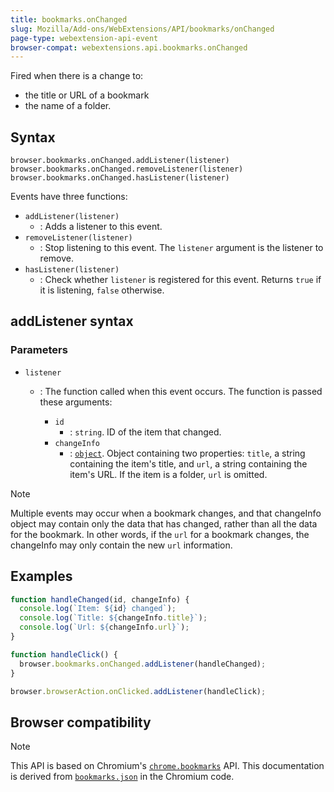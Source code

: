 ```yaml
---
title: bookmarks.onChanged
slug: Mozilla/Add-ons/WebExtensions/API/bookmarks/onChanged
page-type: webextension-api-event
browser-compat: webextensions.api.bookmarks.onChanged
---
```




Fired when there is a change to:

- the title or URL of a bookmark
- the name of a folder.

## Syntax

```js-nolint
browser.bookmarks.onChanged.addListener(listener)
browser.bookmarks.onChanged.removeListener(listener)
browser.bookmarks.onChanged.hasListener(listener)
```

Events have three functions:

- `addListener(listener)`
  - : Adds a listener to this event.
- `removeListener(listener)`
  - : Stop listening to this event. The `listener` argument is the listener to remove.
- `hasListener(listener)`
  - : Check whether `listener` is registered for this event. Returns `true` if it is listening, `false` otherwise.

## addListener syntax

### Parameters

- `listener`

  - : The function called when this event occurs. The function is passed these arguments:

    - `id`
      - : `string`. ID of the item that changed.
    - `changeInfo`
      - : [`object`](#changeinfo). Object containing two properties: `title`, a string containing the item's title, and `url`, a string containing the item's URL. If the item is a folder, `url` is omitted.

> [!NOTE]
> Multiple events may occur when a bookmark changes, and that changeInfo object may contain only the data that has changed, rather than all the data for the bookmark. In other words, if the `url` for a bookmark changes, the changeInfo may only contain the new `url` information.

## Examples

```js
function handleChanged(id, changeInfo) {
  console.log(`Item: ${id} changed`);
  console.log(`Title: ${changeInfo.title}`);
  console.log(`Url: ${changeInfo.url}`);
}

function handleClick() {
  browser.bookmarks.onChanged.addListener(handleChanged);
}

browser.browserAction.onClicked.addListener(handleClick);
```



## Browser compatibility



> [!NOTE]
> This API is based on Chromium's [`chrome.bookmarks`](https://developer.chrome.com/docs/extensions/reference/api/bookmarks#event-onChanged) API. This documentation is derived from [`bookmarks.json`](https://chromium.googlesource.com/chromium/src/+/master/chrome/common/extensions/api/bookmarks.json) in the Chromium code.

<!--
// Copyright 2015 The Chromium Authors. All rights reserved.
//
// Redistribution and use in source and binary forms, with or without
// modification, are permitted provided that the following conditions are
// met:
//
//    * Redistributions of source code must retain the above copyright
// notice, this list of conditions and the following disclaimer.
//    * Redistributions in binary form must reproduce the above
// copyright notice, this list of conditions and the following disclaimer
// in the documentation and/or other materials provided with the
// distribution.
//    * Neither the name of Google Inc. nor the names of its
// contributors may be used to endorse or promote products derived from
// this software without specific prior written permission.
//
// THIS SOFTWARE IS PROVIDED BY THE COPYRIGHT HOLDERS AND CONTRIBUTORS
// "AS IS" AND ANY EXPRESS OR IMPLIED WARRANTIES, INCLUDING, BUT NOT
// LIMITED TO, THE IMPLIED WARRANTIES OF MERCHANTABILITY AND FITNESS FOR
// A PARTICULAR PURPOSE ARE DISCLAIMED. IN NO EVENT SHALL THE COPYRIGHT
// OWNER OR CONTRIBUTORS BE LIABLE FOR ANY DIRECT, INDIRECT, INCIDENTAL,
// SPECIAL, EXEMPLARY, OR CONSEQUENTIAL DAMAGES (INCLUDING, BUT NOT
// LIMITED TO, PROCUREMENT OF SUBSTITUTE GOODS OR SERVICES; LOSS OF USE,
// DATA, OR PROFITS; OR BUSINESS INTERRUPTION) HOWEVER CAUSED AND ON ANY
// THEORY OF LIABILITY, WHETHER IN CONTRACT, STRICT LIABILITY, OR TORT
// (INCLUDING NEGLIGENCE OR OTHERWISE) ARISING IN ANY WAY OUT OF THE USE
// OF THIS SOFTWARE, EVEN IF ADVISED OF THE POSSIBILITY OF SUCH DAMAGE.
-->
